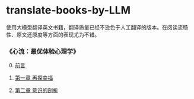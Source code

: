 # translate-books-by-LLM

使用大模型翻译英文书籍，翻译质量已经不逊色于人工翻译的版本。在阅读流畅性、原文还原度等方面的表现尤为不错。

### 《心流：最优体验心理学》

0. [前言](https://github.com/haoii/translate-books-by-LLM/blob/main/%E5%BF%83%E6%B5%81%EF%BC%9A%E6%9C%80%E4%BC%98%E4%BD%93%E9%AA%8C%E5%BF%83%E7%90%86%E5%AD%A6/0%E5%89%8D%E8%A8%80.md)

1. [第一章 再探幸福](https://github.com/haoii/translate-books-by-LLM/blob/main/%E5%BF%83%E6%B5%81%EF%BC%9A%E6%9C%80%E4%BC%98%E4%BD%93%E9%AA%8C%E5%BF%83%E7%90%86%E5%AD%A6/1%E7%AC%AC%E4%B8%80%E7%AB%A0.md)

1. [第二章 意识的剖析](https://github.com/haoii/translate-books-by-LLM/blob/main/%E5%BF%83%E6%B5%81%EF%BC%9A%E6%9C%80%E4%BC%98%E4%BD%93%E9%AA%8C%E5%BF%83%E7%90%86%E5%AD%A6/2%E7%AC%AC%E4%BA%8C%E7%AB%A0.md)
